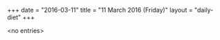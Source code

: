 +++
date = "2016-03-11"
title = "11 March 2016 (Friday)"
layout = "daily-diet"
+++

<p>&lt;no entries&gt;</p>